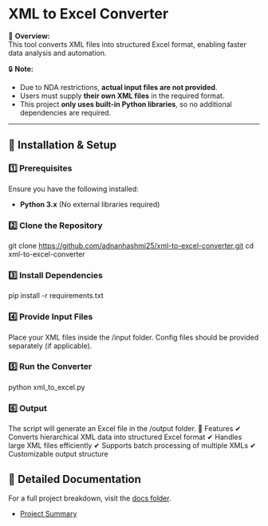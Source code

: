 # XML to Excel Converter  

🚀 **Overview:**  
This tool converts XML files into structured Excel format, enabling faster data analysis and automation.  

🔒 **Note:**  
- Due to NDA restrictions, **actual input files are not provided**.  
- Users must supply **their own XML files** in the required format.  
- This project **only uses built-in Python libraries**, so no additional dependencies are required.  

---

## 📌 Installation & Setup  

### 1️⃣ Prerequisites  
Ensure you have the following installed:  
- **Python 3.x** (No external libraries required)  

### 2️⃣ Clone the Repository  

git clone https://github.com/adnanhashmi25/xml-to-excel-converter.git
cd xml-to-excel-converter

### 3️⃣ Install Dependencies
pip install -r requirements.txt

### 4️⃣ Provide Input Files
Place your XML files inside the /input folder.
Config files should be provided separately (if applicable).

### 5️⃣ Run the Converter
python xml_to_excel.py

### 6️⃣ Output
The script will generate an Excel file in the /output folder.
📌 Features
✔ Converts hierarchical XML data into structured Excel format
✔ Handles large XML files efficiently
✔ Supports batch processing of multiple XMLs
✔ Customizable output structure

## 📜 Detailed Documentation  
For a full project breakdown, visit the [docs folder](docs/).  
- [Project Summary](docs/project_summary.md)  

